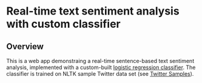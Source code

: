 # Real-time text sentiment analysis with custom classifier

## Overview
This is a web app demonstraing a real-time sentence-based text sentiment analysis, implemented with a custom-built [logistic regression classifier](https://en.wikipedia.org/wiki/Logistic_regression). The classifier is trained on NLTK sample Twitter data set (see [Twitter Samples](http://www.nltk.org/nltk_data/)).
